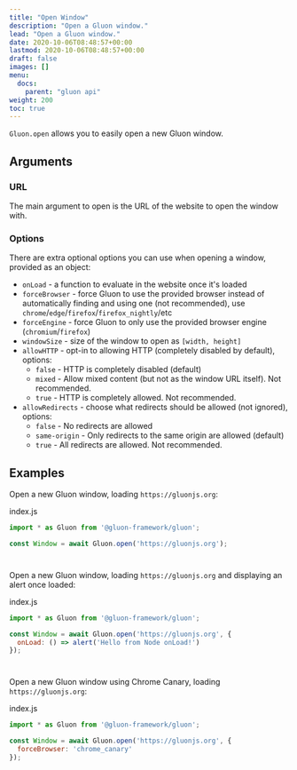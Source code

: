 ```yaml
---
title: "Open Window"
description: "Open a Gluon window."
lead: "Open a Gluon window."
date: 2020-10-06T08:48:57+00:00
lastmod: 2020-10-06T08:48:57+00:00
draft: false
images: []
menu:
  docs:
    parent: "gluon api"
weight: 200
toc: true
---
```


`Gluon.open` allows you to easily open a new Gluon window.

## Arguments

### URL

The main argument to open is the URL of the website to open the window with.

### Options

There are extra optional options you can use when opening a window, provided as an object:
- `onLoad` - a function to evaluate in the website once it's loaded
- `forceBrowser` - force Gluon to use the provided browser instead of automatically finding and using one (not recommended), use `chrome`/`edge`/`firefox`/`firefox_nightly`/etc
- `forceEngine` - force Gluon to only use the provided browser engine (`chromium`/`firefox`)
- `windowSize` - size of the window to open as `[width, height]`
- `allowHTTP` - opt-in to allowing HTTP (completely disabled by default), options:
  - `false` - HTTP is completely disabled (default)
  - `mixed` - Allow mixed content (but not as the window URL itself). Not recommended.
  - `true` - HTTP is completely allowed. Not recommended.
- `allowRedirects` - choose what redirects should be allowed (not ignored), options:
  - `false` - No redirects are allowed
  - `same-origin` - Only redirects to the same origin are allowed (default)
  - `true` - All redirects are allowed. Not recommended.

## Examples

Open a new Gluon window, loading `https://gluonjs.org`:

<div class="glow" style="--glow-hue: 320">
<div class="filename node">index.js</div>

```js
import * as Gluon from '@gluon-framework/gluon';

const Window = await Gluon.open('https://gluonjs.org');
```

</div>
<div style="margin-bottom: 40px"></div>

Open a new Gluon window, loading `https://gluonjs.org` and displaying an alert once loaded:

<div class="glow" style="--glow-hue: 320">
<div class="filename node">index.js</div>

```js
import * as Gluon from '@gluon-framework/gluon';

const Window = await Gluon.open('https://gluonjs.org', {
  onLoad: () => alert('Hello from Node onLoad!')
});
```

</div>
<div style="margin-bottom: 40px"></div>

Open a new Gluon window using Chrome Canary, loading `https://gluonjs.org`:

<div class="glow" style="--glow-hue: 320">
<div class="filename node">index.js</div>

```js
import * as Gluon from '@gluon-framework/gluon';

const Window = await Gluon.open('https://gluonjs.org', {
  forceBrowser: 'chrome_canary'
});
```

</div>
<div style="margin-bottom: 40px"></div>
